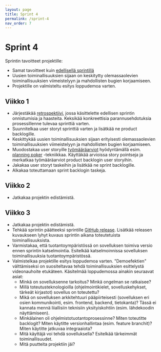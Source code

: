 ```yaml
---
layout: page
title: Sprint 4
permalink: /sprint-4
nav_order: 7
---
```


# Sprint 4

Sprintin tavoitteet projektille:

- Samat tavoitteet kuin [edellisellä sprintillä](/sprint-3)
- Uusien toiminallisuuksien sijaan on keskitytty olemassaolevien toiminallisuuksien viimeistelyyn ja mahdollisten bugien korjaamiseen.
- Projektille on valmisteltu esitys loppudemoa varten.

## Viikko 1

- Järjestäkää [retrospektiivi](https://software-development-project-1.github.io/sprint-2#retrospective), jossa käsittelette edellisen sprintin onnistumisia ja haasteita. Keksikää konkreettisia parannusehdotuksia prosessillenne tulevaa sprinttiä varten.
- Suunnitelkaa user storyt sprinttiä varten ja lisätkää ne product backlogille.
- Keskittykää uusien toiminallisuuksien sijaan erityisesti olemassaolevien toiminallisuuksien viimeistelyyn ja mahdollisten bugien korjaamiseen.
- Muodostakaa user storyille [työmääräarviot](https://software-development-project-1.github.io/sprint-2#estimation) hyödyntämällä esim. [planning poker](https://software-development-project-1.github.io/sprint-2#planning-poker) -tekniikkaa. Käyttäkää arvioissa story pointseja ja merkatkaa työmääräarviot product backlogin user storyihin.
- Jakakaa user storyt taskeihin ja lisätkää ne sprint backlogille.
- Alkakaa toteuttamaan sprint backlogin taskeja.

## Viikko 2

- Jatkakaa projektin edistämistä.

## Viikko 3

- Jatkakaa projektin edistämistä.
- Tehkää sprintin päätteeksi sprintille [GitHub release](https://software-development-project-1.github.io/sprint-1#github-release). Lisätkää releasen kuvaukseen lyhyt kuvaus sprintin aikana toteutetuista toiminallisuuksista.
- Varmistakaa, että tuotantoympäristössä on sovelluksen toimiva versio ennen sprintin katselmointia. Esitelkää katselmoinnissa sovelluksen toiminallisuuksia tuotantoympäristössä.
- Valmistelkaa projektille esitys loppudemoa varten. "Demoefektien" välttämiseksi on suositeltavaa tehdä toiminallisuuksien esittelystä videonauhoite etukäteen. Käsitelmää loppudemossa ainakin seuraavat asiat:
    - Minkä on sovelluksenne tarkoitus? Minkä ongelman se ratkaisee?
    - Millä toteutusteknologioilla (ohjelmointikielet, sovelluskehykset, tärkeät kirjastot) sovellus on toteutettu?
    - Mikä on sovelluksen arkkitehtuuri pääpiirteisesti (sovelluksen eri osien kommunikointi, esim. frontend, backend, tietokanta)? Tässä ei kannata mennä liiallisiin teknisiin yksityiskohtiin (esim. lähdekoodin näyttämiseen).
    - Minkälainen oli ohjelmistotuotantoprosessinne? Miten toteutitte backlogit? Miten käytitte versionhallintaa (esim. feature branchit)? Miten käytitte jatkuvaa integraaiota?
    - Mitä käyttäjä voi tehdä sovelluksella? Esitelkää tärkeimmät toiminallisuudet.
    - Mitä puutteita projektiin jäi?

